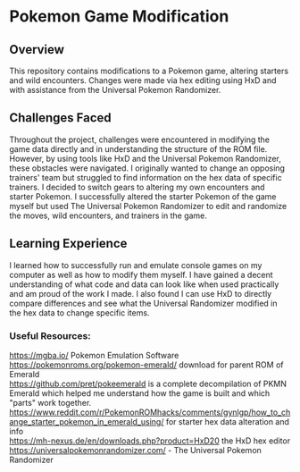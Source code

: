 # Pokemon Game Modification

## Overview

This repository contains modifications to a Pokemon game, altering starters and wild encounters. Changes were made via hex editing using HxD and with assistance from the Universal Pokemon Randomizer.

## Challenges Faced

Throughout the project, challenges were encountered in modifying the game data directly and in understanding the structure of the ROM file. However, by using tools like HxD and the Universal Pokemon Randomizer, these obstacles were navigated. I originally wanted to change an opposing trainers' team but struggled to find information on the hex data of specific trainers. I decided to switch gears to altering my own encounters and starter Pokemon. I successfully altered the starter Pokemon of the game myself but used The Universal Pokemon Randomizer to edit and randomize the moves, wild encounters, and trainers in the game.

## Learning Experience

I learned how to successfully run and emulate console games on my computer as well as how to modify them myself. I have gained a decent understanding of what code and data can look like when used practically and am proud of the work I made. I also found I can use HxD to directly compare differences and see what the Universal Randomizer modified in the hex data to change specific items.

### Useful Resources:

https://mgba.io/ Pokemon Emulation Software <br>
https://pokemonroms.org/pokemon-emerald/ download for parent ROM of Emerald <br>
https://github.com/pret/pokeemerald is a complete decompilation of PKMN Emerald which helped me understand how the game is built and which "parts" work together. <br>
https://www.reddit.com/r/PokemonROMhacks/comments/gynlgp/how_to_change_starter_pokemon_in_emerald_using/ for starter hex data alteration and info <br>
https://mh-nexus.de/en/downloads.php?product=HxD20 the HxD hex editor <br>
https://universalpokemonrandomizer.com/ - The Universal Pokemon Randomizer <br>

